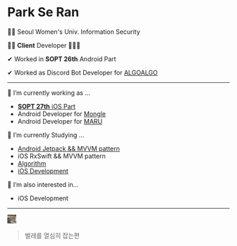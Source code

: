 # Park Se Ran

👩‍🎓 Seoul Women's Univ. Information Security 

👩‍💻 **Client** Developer 📱📱📱

✔ Worked in **SOPT 26th** Android Part

✔ Worked as Discord Bot Developer for [ALGOALGO](https://github.com/ALGOALGO-swu/algoalgo-discord-bot)

---
🔭 I’m currently working as ...
- [**SOPT 27th** iOS Part](https://github.com/27thONSOPT-iOS/ParkSeRan)
- Android Developer for [Mongle](https://github.com/Sopt-Mongle/MongleAndroid_RELEASE)
- Android Developer for [MARU](https://github.com/bookmaru/BABONUNU)

    
🌱 I’m currently Studying ...
- [Android Jetpack && MVVM pattern](https://github.com/sery270/sunflower_clone)
- iOS RxSwift && MVVM pattern
- [Algorithm](https://github.com/sery270/Algorithm)
- [iOS Development](https://github.com/sery270/BoostCourseiOS)

🤔 I’m also interested in...
- iOS Development
---
<img src="KakaoTalk_Photo_2020-11-02-09-27-16.jpeg" alt="2-1" style="zoom:10%;" width = "200px"/> 

> 벌레를 열심히 잡는편
